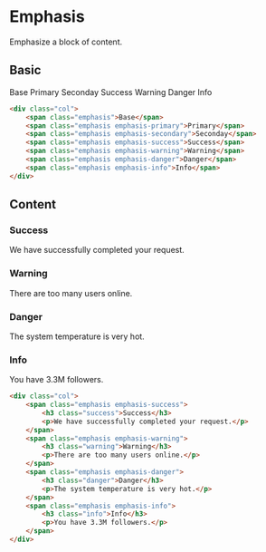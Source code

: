 # Emphasis
Emphasize a block of content.

## Basic
<div class="col">
    <span class="emphasis">Base</span>
    <span class="emphasis emphasis-primary">Primary</span>
    <span class="emphasis emphasis-secondary">Seconday</span>
    <span class="emphasis emphasis-success">Success</span>
    <span class="emphasis emphasis-warning">Warning</span>
    <span class="emphasis emphasis-danger">Danger</span>
    <span class="emphasis emphasis-info">Info</span>
</div>

```html
<div class="col">
    <span class="emphasis">Base</span>
    <span class="emphasis emphasis-primary">Primary</span>
    <span class="emphasis emphasis-secondary">Seconday</span>
    <span class="emphasis emphasis-success">Success</span>
    <span class="emphasis emphasis-warning">Warning</span>
    <span class="emphasis emphasis-danger">Danger</span>
    <span class="emphasis emphasis-info">Info</span>
</div>
```

## Content
<div class="col">
    <span class="emphasis emphasis-success">
        <h3 class="success">Success</h3>
        <p>We have successfully completed your request.</p>
    </span>
    <span class="emphasis emphasis-warning">
        <h3 class="warning">Warning</h3>
        <p>There are too many users online.</p>
    </span>
    <span class="emphasis emphasis-danger">
        <h3 class="danger">Danger</h3>
        <p>The system temperature is very hot.</p>
    </span>
    <span class="emphasis emphasis-info">
        <h3 class="info">Info</h3>
        <p>You have 3.3M followers.</p>
    </span>
</div>

```html
<div class="col">
    <span class="emphasis emphasis-success">
        <h3 class="success">Success</h3>
        <p>We have successfully completed your request.</p>
    </span>
    <span class="emphasis emphasis-warning">
        <h3 class="warning">Warning</h3>
        <p>There are too many users online.</p>
    </span>
    <span class="emphasis emphasis-danger">
        <h3 class="danger">Danger</h3>
        <p>The system temperature is very hot.</p>
    </span>
    <span class="emphasis emphasis-info">
        <h3 class="info">Info</h3>
        <p>You have 3.3M followers.</p>
    </span>
</div>
```